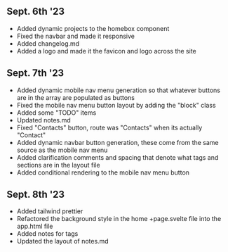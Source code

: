 ## Sept. 6th '23
 - Added dynamic projects to the homebox component
 - Fixed the navbar and made it responsive
 - Added changelog.md
 - Added a logo and made it the favicon and logo across the site

## Sept. 7th '23
 - Added dynamic mobile nav menu generation so that whatever buttons are in the array are populated as buttons
 - Fixed the mobile nav menu button layout by adding the "block" class
 - Added some "TODO" items
 - Updated notes.md
 - Fixed "Contacts" button, route was "Contacts" when its actually "Contact"
 - Added dynamic navbar button generation, these come from the same source as the mobile nav menu 
 - Added clarification comments and spacing that denote what tags and sections are in the layout file
 - Added conditional rendering to the mobile nav menu button

## Sept. 8th '23
 - Added tailwind prettier
 - Refactored the background style in the home +page.svelte file into the app.html file
 - Added notes for tags
 - Updated the layout of notes.md